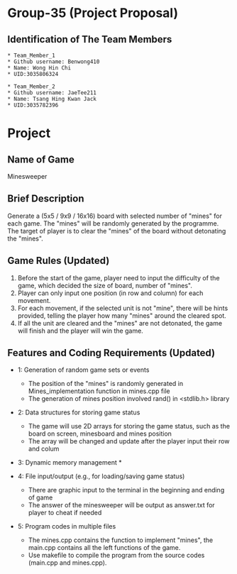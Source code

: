 # Group-35 (Project Proposal)

## Identification of The Team Members
```
* Team_Member_1 
* Github username: Benwong410 
* Name: Wong Hin Chi 
* UID:3035806324
```
```
* Team_Member_2
* Github username: JaeTee211
* Name: Tsang Hing Kwan Jack
* UID:3035782396
```

# Project

## Name of Game
Minesweeper

## Brief Description
Generate a (5x5 / 9x9 / 16x16) board with selected number of "mines" for each game. The "mines" will be randomly generated by the programme. The target of player is to clear the "mines" of the board without detonating the "mines".

## Game Rules (Updated)
1. Before the start of the game, player need to input the difficulty of the game, which decided the size of board, number of "mines".
2. Player can only input one position (in row and column) for each movement.
3. For each movement, if the selected unit is not "mine", there will be hints provided, telling the player how many "mines" around the cleared spot.
4. If all the unit are cleared and the "mines" are not detonated, the game will finish and the player will win the game.

## Features and Coding Requirements (Updated)
* 1: Generation of random game sets or events
    * The position of the "mines" is randomly generated in Mines_implementation function in mines.cpp file
    * The generation of mines position involved rand() in <stdlib.h> library

* 2: Data structures for storing game status
    * The game will use 2D arrays for storing the game status, such as the board on screen, minesboard and mines position
    * The array will be changed and update after the player input their row and colum

* 3: Dynamic memory management
    * 
    
* 4: File input/output (e.g., for loading/saving game status)
    * There are graphic input to the terminal in the beginning and ending of game
    * The answer of the minesweeper will be output as answer.txt for player to cheat if needed
    
* 5: Program codes in multiple files
    * The mines.cpp contains the function to implement "mines", the main.cpp contains all the left functions of the game.
    * Use makefile to compile the program from the source codes (main.cpp and mines.cpp).
